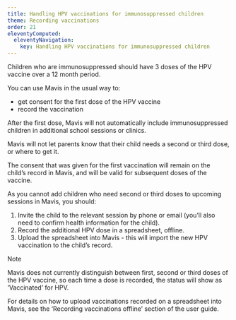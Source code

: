 ```yaml
---
title: Handling HPV vaccinations for immunosuppressed children
theme: Recording vaccinations
order: 21
eleventyComputed:
  eleventyNavigation:
    key: Handling HPV vaccinations for immunosuppressed children
---
```


Children who are immunosuppressed should have 3 doses of the HPV vaccine over a 12 month period.

You can use Mavis in the usual way to:

- get consent for the first dose of the HPV vaccine
- record the vaccination

After the first dose, Mavis will not automatically include immunosuppressed children in additional school sessions or clinics.

Mavis will not let parents know that their child needs a second or third dose, or where to get it.

The consent that was given for the first vaccination will remain on the child’s record in Mavis, and will be valid for subsequent doses of the vaccine.

As you cannot add children who need second or third doses to upcoming sessions in Mavis, you should:

1. Invite the child to the relevant session by phone or email (you’ll also need to confirm health information for the child).
2. Record the additional HPV dose in a spreadsheet, offline.
3. Upload the spreadsheet into Mavis - this will import the new HPV vaccination to the child’s record.

> [!NOTE]
> Mavis does not currently distinguish between first, second or third doses of the HPV vaccine, so each time a dose is recorded, the status will show as ‘Vaccinated’ for HPV.

For details on how to upload vaccinations recorded on a spreadsheet into Mavis, see the ‘Recording vaccinations offline’ section of the user guide.
